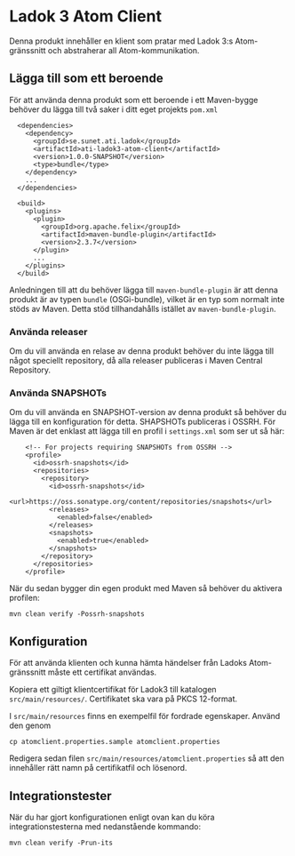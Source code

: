 # Ladok 3 Atom Client

Denna produkt innehåller en klient som pratar med Ladok 3:s Atom-gränssnitt och
abstraherar all Atom-kommunikation.

## Lägga till som ett beroende

För att använda denna produkt som ett beroende i ett Maven-bygge behöver du
lägga till två saker i ditt eget projekts ```pom.xml```

```
  <dependencies>
    <dependency>
      <groupId>se.sunet.ati.ladok</groupId>
      <artifactId>ati-ladok3-atom-client</artifactId>
      <version>1.0.0-SNAPSHOT</version>
      <type>bundle</type>
    </dependency>
    ...
  </dependencies>

  <build>
    <plugins>
      <plugin>
        <groupId>org.apache.felix</groupId>
        <artifactId>maven-bundle-plugin</artifactId>
        <version>2.3.7</version>
      </plugin>
      ...
    </plugins>
  </build>
```

Anledningen till att du behöver lägga till ```maven-bundle-plugin``` är att
denna produkt är av typen ```bundle``` (OSGi-bundle), vilket är en typ som
normalt inte stöds av Maven. Detta stöd tillhandahålls istället av
```maven-bundle-plugin```.

### Använda releaser

Om du vill använda en relase av denna produkt behöver du inte lägga till något
speciellt repository, då alla releaser publiceras i Maven Central Repository.

### Använda SNAPSHOTs

Om du vill använda en SNAPSHOT-version av denna produkt så behöver du lägga till
en konfiguration för detta. SHAPSHOTs publiceras i OSSRH. För Maven är det
enklast att lägga till en profil i ```settings.xml``` som ser ut så här:

```
    <!-- For projects requiring SNAPSHOTs from OSSRH -->
    <profile>
      <id>ossrh-snapshots</id>
      <repositories>
        <repository>
          <id>ossrh-snapshots</id>
          <url>https://oss.sonatype.org/content/repositories/snapshots</url>
          <releases>
            <enabled>false</enabled>
          </releases>
          <snapshots>
            <enabled>true</enabled>
          </snapshots>
        </repository>
      </repositories>
    </profile>
```

När du sedan bygger din egen produkt med Maven så behöver du aktivera profilen:

    mvn clean verify -Possrh-snapshots

## Konfiguration

För att använda klienten och kunna hämta händelser från Ladoks Atom-gränssnitt måste ett certifikat användas. 

Kopiera ett giltigt klientcertifikat för Ladok3 till katalogen `src/main/resources/`. Certifikatet ska vara på PKCS 12-format.

I `src/main/resources` finns en exempelfil för fordrade egenskaper. Använd den genom

    cp atomclient.properties.sample atomclient.properties

Redigera sedan filen `src/main/resources/atomclient.properties` så att den innehåller rätt namn på certifikatfil och lösenord.

## Integrationstester

När du har gjort konfigurationen enligt ovan kan du köra integrationstesterna med nedanstående kommando:

    mvn clean verify -Prun-its
